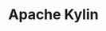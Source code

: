 ---
codehost: https://github.com/apache/kylin
facebook: https://facebook.com/kylinio
logohandle: apache_kylin
sort: kylin
tags:
- apache
title: Apache Kylin
twitter: https://x.com/apachekylin
website: http://kylin.apache.org/
---